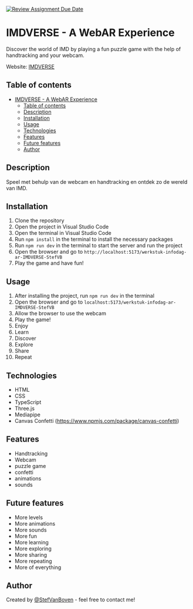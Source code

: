 [![Review Assignment Due Date](https://classroom.github.com/assets/deadline-readme-button-22041afd0340ce965d47ae6ef1cefeee28c7c493a6346c4f15d667ab976d596c.svg)](https://classroom.github.com/a/qFKYDm8_)


# IMDVERSE - A WebAR Experience

Discover the world of IMD by playing a fun puzzle game with the help of handtracking and your webcam.

Website: [IMDVERSE](https://digitalproductstudio.github.io/werkstuk-infodag-ar-IMDVERSE-StefVB/)

## Table of contents
- [IMDVERSE - A WebAR Experience](#imdverse---a-webar-experience)
  - [Table of contents](#table-of-contents)
  - [Description](#description)
  - [Installation](#installation)
  - [Usage](#usage)
  - [Technologies](#technologies)
  - [Features](#features)
  - [Future features](#future-features)
  - [Author](#author)

## Description
Speel met behulp van de webcam en handtracking en ontdek zo de wereld van IMD.

## Installation
1. Clone the repository
2. Open the project in Visual Studio Code
3. Open the terminal in Visual Studio Code
4. Run `npm install` in the terminal to install the necessary packages
5. Run `npm run dev` in the terminal to start the server and run the project
6. Open the browser and go to `http://localhost:5173/werkstuk-infodag-ar-IMDVERSE-StefVB`
7. Play the game and have fun!

## Usage
1. After installing the project, run `npm run dev` in the terminal
2. Open the browser and go to `localhost:5173/werkstuk-infodag-ar-IMDVERSE-StefVB`
3. Allow the browser to use the webcam
4. Play the game!
5. Enjoy
6. Learn
7. Discover
8. Explore
9.  Share
10. Repeat

## Technologies
- HTML
- CSS
- TypeScript
- Three.js
- Mediapipe
- Canvas Confetti (https://www.npmjs.com/package/canvas-confetti)

## Features
- Handtracking
- Webcam
- puzzle game
- confetti
- animations
- sounds

## Future features
- More levels
- More animations
- More sounds
- More fun
- More learning
- More exploring
- More sharing
- More repeating
- More of everything

## Author
Created by [@StefVanBoven](https://www.linkedin.com/in/stef-van-boven/) - feel free to contact me!